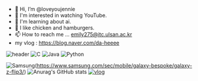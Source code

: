 - 👋 Hi, I’m @loveyoujennie
- 👀 I'm interested in watching YouTube.
- 🌱 I'm learning about ai.
- 💞️ I like chicken and hamburgers.
- 📫 How to reach me ... emily275@itc.ulsan.ac.kr
-  my vlog : https://blog.naver.com/da-heeee
<!---
loveyoujennie/loveyoujennie is a ✨ special ✨ repository because its `README.md` (this file) appears on your GitHub profile.
You can click the Preview link to take a look at your changes.
--->
![header](https://capsule-render.vercel.app/api?type=wave&color=auto&height=300&section=header&text=다희의깃허브%20&fontSize=90)
![C](https://img.shields.io/badge/c-%2300599C.svg?style=for-the-badge&logo=c&logoColor=white)
![Java](https://img.shields.io/badge/java-%23ED8B00.svg?style=for-the-badge&logo=java&logoColor=white)
![Python](https://img.shields.io/badge/python-3670A0?style=for-the-badge&logo=python&logoColor=ffdd54)

![Samsung](https://img.shields.io/badge/mySamsung-%231428A0.svg?style=for-the-badge&logo=samsung&logoColor=white)(https://www.samsung.com/sec/mobile/galaxy-bespoke/galaxy-z-flip3/)
![Anurag's GitHub stats](https://github-readme-stats.vercel.app/api?username=dahee&&show_icons=true&theme=gruvbox_light)
[![vlog](https://img.shields.io/badge/vlog-F7DF1E?style=flat-square&logo=blog&logoColor=black)](https://blog.naver.com/da-heeee)

 
